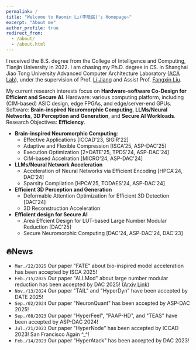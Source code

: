 ```yaml
---
permalink: /
title: "Welcome to Haomin Li(李皓民)'s Homepage~"
excerpt: "About me"
author_profile: true
redirect_from: 
  - /about/
  - /about.html
---
```


I received the B.S. degree from the College of Intelligence and Computing, Tianjin University in 2022. I am chasing my Ph.D. degree in CS. in Shanghai Jiao Tong University Advanced Computer Architecture Laboratory ([ACA Lab](https://acalab.sjtu.edu.cn/CN/)), under the supervision of Prof. [Li Jiang](https://cs.sjtu.edu.cn/~jiangli//) and Assist Prof. [Fangxin Liu](https://mxhx7199.github.io/).

My current research interests focus on **Hardware-software Co-Design for Efficient and Secure AI**.
Hardware: various computing platform, including (CIM-based) ASIC design, edge FPGAs, and edge/server-end GPUs.
Software: **Brain-inspired Neuromorphic Computing**, **LLMs/Neural Networks**, **3D Perception and Generation**, and **Secure AI Workloads**.
Research Objectives: **Efficiency**.
- **Brain-inspired Neuromorphic Computing**:
  - Effective Applications [ICCAD'23, SIGIR'22]
  - Adaptive and Flexible Compression [ISCA'25, ASP-DAC'25]
  - Execution Optimization [2×DATE'25, TPDS'24, ASP-DAC'24]
  - CiM-based Accelration [MICRO'24, ASP-DAC'24]
- **LLMs/Neural Network Acceleration**
  - Acceleration of Neural Networks via Efficient Encoding [HPCA'24, DAC'24]
  - Sparsity Compilation [HPCA'25, TODAES'24, ASP-DAC'24]
- **Efficient 3D Perception and Generation**
  - Deformable Attention Optimization for Efficient 3D Detection [DAC'24]
  - 3D Reconstruction Acceleration
- **Efficient design for Secure AI**
  - Area Effcient Design for LUT-based Large Number Modular Reduction [DAC'25]
  - Secure Neuromorphic Computing [DAC'24, ASP-DAC'24, DAC'23]

🔥News
-----------

- `Mar./22/2025` Our paper "FATE" about bio-inspired model acceleration has been accepted by ISCA 2025!
- `Feb./15/2025` Our paper "ALLMod" about large number modular reduction has been accepted by DAC 2025! ([Arxiv Link](https://arxiv.org/abs/2503.15916))
- `Nov./13/2024` Our paper "TAIL" and "HyperDyn" have been accepted by DATE 2025!
- `Sep./02/2024` Our paper "NeuronQuant" has been accepted by ASP-DAC 2025!
- `Sep./08/2023` Our paper "HyperFeel", "PAAP-HD", and "TEAS" have been accepted by ASP-DAC 2024!
- `Jul./21/2023` Our paper "HyperNode" has been accepted by ICCAD 2023! San Francisco Again ^_^!
- `Feb./14/2023` Our paper "HyperAtack" has been accepted by DAC 2023!

<!-- 📝 Research
-----------
Current research interests focuses on:

- In-memory Computing
- Neuromorphic Computing
- AI Accelerators
- Privacy Computing -->

<script type='text/javascript' id='clustrmaps' src='//cdn.clustrmaps.com/map_v2.js?cl=ffffff&w=300&t=tt&d=vmm-JBv9HN9AnFkVOJAR_Yt8LfDTwecx2cZYZP-MXDs&cmn=f8a400'></script>
<!-- <script type='text/javascript' id='clustrmaps' src='//cdn.clustrmaps.com/map_v2.js?cl=ffffff&w=300&t=tt&d=MzxkVuIyMqaXwpb3hb-CacDwfwMqLcy49w-GqkJsiYs&co=8dc3e9&cmo=3acc3a&cmn=ff5353&ct=ffffff'></script> -->
